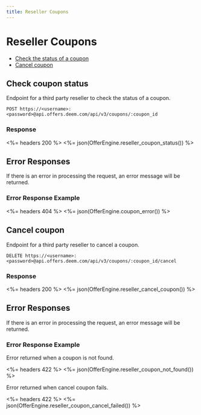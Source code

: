 ```yaml
---
title: Reseller Coupons
---
```


# Reseller Coupons

* [Check the status of a coupon](/v3/resellers/coupons/#check-coupon-status)
* [Cancel coupon](/v3/resellers/coupons/#cancel-coupon)

## Check coupon status

Endpoint for a third party reseller to check the status of a coupon.

    POST https://<username>:<password>@api.offers.deem.com/api/v3/coupons/:coupon_id

### Response

<%= headers 200 %>
<%= json(OfferEngine.reseller_coupon_status()) %>

## Error Responses

If there is an error in processing the request, an error message will be returned.

### Error Response Example

<%= headers 404 %>
<%= json(OfferEngine.coupon_error()) %>

## Cancel coupon

Endpoint for a third party reseller to cancel a coupon.

    DELETE https://<username>:<password>@api.offers.deem.com/api/v3/coupons/:coupon_id/cancel

### Response

<%= headers 200 %>
<%= json(OfferEngine.reseller_cancel_coupon()) %>

## Error Responses

If there is an error in processing the request, an error message will be returned.

### Error Response Example

Error returned when a coupon is not found.

<%= headers 422 %>
<%= json(OfferEngine.reseller_coupon_not_found()) %>

Error returned when cancel coupon fails.

<%= headers 422 %>
<%= json(OfferEngine.reseller_coupon_cancel_failed()) %>

